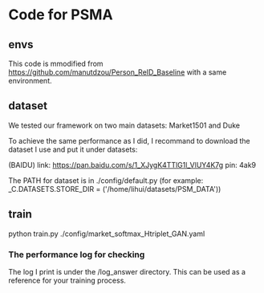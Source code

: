 # Code for PSMA

## envs
This code is mmodified from https://github.com/manutdzou/Person_ReID_Baseline with a same environment.

## dataset
We tested our framework on two main datasets: Market1501 and Duke

To achieve the same performance as I did, I recommand to download the dataset I use and put it under datasets:

(BAIDU) link: https://pan.baidu.com/s/1_XJygK4TTlG1l_VlUY4K7g pin: 4ak9

The PATH for dataset is in ./config/default.py 
(for example: _C.DATASETS.STORE_DIR = ('/home/lihui/datasets/PSM_DATA'))

## train

python train.py ./config/market_softmax_Htriplet_GAN.yaml

### The performance log for checking
The log I print is under the /log_answer directory. This can be used as a reference for your training process.

